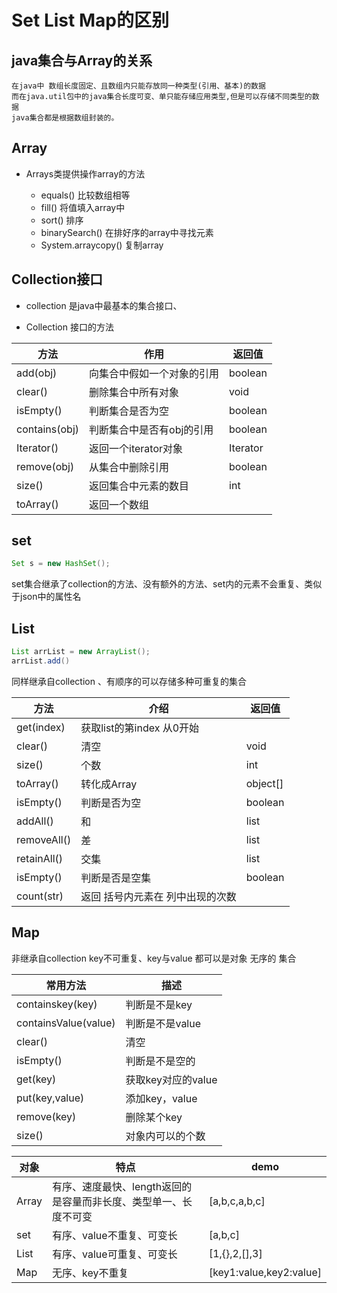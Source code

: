 # Set List Map的区别

## java集合与Array的关系

    在java中 数组长度固定、且数组内只能存放同一种类型(引用、基本)的数据
    而在java.util包中的java集合长度可变、单只能存储应用类型,但是可以存储不同类型的数据
    java集合都是根据数组封装的。

## Array

* Arrays类提供操作array的方法

  * equals()  比较数组相等
  * fill()    将值填入array中
  * sort()    排序
  * binarySearch()    在排好序的array中寻找元素
  * System.arraycopy()    复制array

## Collection接口

* collection 是java中最基本的集合接口、

* Collection 接口的方法

方法 | 作用 | 返回值
-|-|-
add(obj) | 向集合中假如一个对象的引用 | boolean
clear() | 删除集合中所有对象 | void
isEmpty() | 判断集合是否为空 | boolean
contains(obj) | 判断集合中是否有obj的引用 | boolean
Iterator() | 返回一个iterator对象 | Iterator
remove(obj) | 从集合中删除引用 | boolean
size() | 返回集合中元素的数目 | int
toArray() | 返回一个数组

## set

```java
Set s = new HashSet();
```

set集合继承了collection的方法、没有额外的方法、set内的元素不会重复、类似于json中的属性名

## List

```java
List arrList = new ArrayList();
arrList.add()
```

同样继承自collection 、有顺序的可以存储多种可重复的集合

方法 | 介绍 | 返回值
-|-|-
get(index) | 获取list的第index   从0开始
clear() | 清空 | void
size() | 个数 | int
toArray() | 转化成Array | object[]
isEmpty() | 判断是否为空 | boolean
addAll() | 和 | list
removeAll() | 差 | list
retainAll() |  交集 | list
isEmpty() | 判断是否是空集 | boolean
count(str) | 返回 括号内元素在 列中出现的次数

## Map

非继承自collection key不可重复、key与value 都可以是对象  无序的 集合

常用方法 | 描述
-|-
containskey(key) | 判断是不是key
containsValue(value) | 判断是不是value
clear() | 清空
isEmpty() | 判断是不是空的
get(key) | 获取key对应的value
put(key,value) | 添加key，value
remove(key) | 删除某个key
size() | 对象内可以的个数

对象 | 特点 | demo
-|-|-
Array   | 有序、速度最快、length返回的是容量而非长度、类型单一、长度不可变 | [a,b,c,a,b,c]
set     | 有序、value不重复、可变长 | [a,b,c]
List    | 有序、value可重复、可变长 | [1,{},2,[],3]
Map     | 无序、key不重复           | [key1:value,key2:value]

